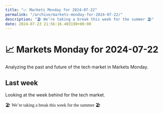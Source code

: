 ```yaml
---
title: "📈 Markets Monday for 2024-07-22"
permalink: "/archive/markets-monday-for-2024-07-22/"
description: "🏖️ We’re taking a break this week for the summer 🏖️"
date: 2024-07-23 21:56:16.403190+00:00
---
```


<h1>📈 Markets Monday for 2024-07-22</h1><p>Analyzing the past and future of the tech market in Markets Monday.</p><h2>Last week</h2><p>Looking at the week behind for the tech market.</p><p><span>🏖️ </span><span style="font-family: Comic\ Sans\ MS, Comic\ Sans">We’re taking a break this week for the summer 🏖️</span></p><p></p>
